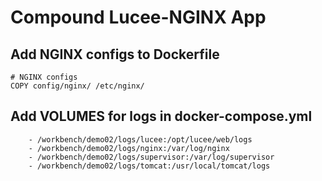 # Compound Lucee-NGINX App

## Add NGINX configs to Dockerfile

```
# NGINX configs
COPY config/nginx/ /etc/nginx/
```

## Add VOLUMES for logs in docker-compose.yml
```
    - /workbench/demo02/logs/lucee:/opt/lucee/web/logs
    - /workbench/demo02/logs/nginx:/var/log/nginx
    - /workbench/demo02/logs/supervisor:/var/log/supervisor
    - /workbench/demo02/logs/tomcat:/usr/local/tomcat/logs
```


